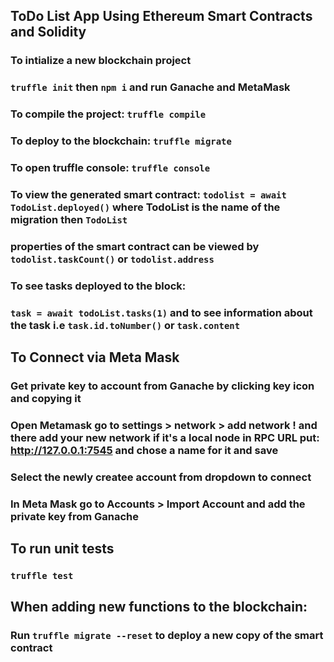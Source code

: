 ## ToDo List App Using Ethereum Smart Contracts and Solidity
### To intialize a new blockchain project
### `truffle init` then `npm i` and run Ganache and MetaMask

### To compile the project: `truffle compile`

### To deploy to the blockchain: `truffle migrate`

### To open truffle console: `truffle console`
### To view the generated smart contract: `todolist = await TodoList.deployed()` where TodoList is the name of the migration then `TodoList` 

### properties of the smart contract can be viewed by `todolist.taskCount()` or `todolist.address`

### To see tasks deployed to the block: 
### `task = await todoList.tasks(1)` and to see information about the task i.e `task.id.toNumber()` or `task.content`

## To Connect via Meta Mask
### Get private key to account from Ganache by clicking key icon and copying it
### Open Metamask go to settings > network > add network ! and there add your new network if it's a local node in RPC URL put: http://127.0.0.1:7545 and chose a name for it and save 
### Select the newly createe account from dropdown to connect
### In Meta Mask go to Accounts > Import Account and add the private key from Ganache

## To run unit tests
### `truffle test`

## When adding new functions to the blockchain: 
### Run `truffle migrate --reset` to deploy a new copy of the smart contract
